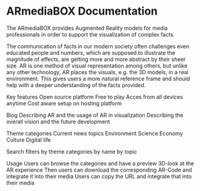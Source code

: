 # ARmediaBOX Documentation


The ARmediaBOX provides Augmented Reality models for media professionals in order to support the visualization of complex facts.

The communication of facts in our modern society often challenges even educated people and numbers, which are supposed to illustrate the magnitude of effects, are getting more and more abstract by their sheer size. AR is one method of visual representation among others, but unlike any other technology, AR places the visuals, e.g. the 3D models, in a real environment. This gives users a more natural reference frame and should help with a deeper understanding of the facts provided.


Key features
Open source platform
Free to play
Acces from all devices anytime
Cost aware setup on hosting platform

Blog
Describing AR and the usage of AR in visualization
Describing the overall vision and the future development

Theme categories
Current news topics
Environment
Science
Economy
Culture
Digital life

Search filters
by theme categories
by name
by topic

Usage
Users can browse the categories and have a preview 3D-look at the AR experience
Then users can download the corresponding AR-Code and integrate it into their media
Users can copy the URL and integrate that into their media

